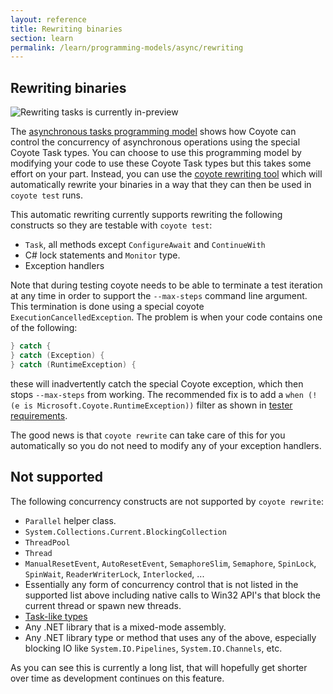 ```yaml
---
layout: reference
title: Rewriting binaries
section: learn
permalink: /learn/programming-models/async/rewriting
---
```


## Rewriting binaries

![Rewriting tasks is currently
in-preview](https://img.shields.io/static/v1?style=flat&color=red&label=&message=preview)

The [asynchronous tasks programming model](overview) shows how Coyote can control the concurrency
of asynchronous operations using the special Coyote Task types. You can choose to use this
programming model by modifying your code to use these Coyote Task types but this takes some effort
on your part. Instead, you can use the [coyote rewriting tool](../../tools/rewriting) which will
automatically rewrite your binaries in a way that they can then be used in `coyote test` runs.

This automatic rewriting currently supports rewriting the following constructs so they are testable
with `coyote test`:

- `Task`, all methods except `ConfigureAwait` and `ContinueWith`
- C# lock statements and `Monitor` type.
- Exception handlers

Note that during testing coyote needs to be able to terminate a test iteration at any time in order
to support the `--max-steps` command line argument. This termination is done using a special coyote
`ExecutionCancelledException`. The problem is when your code contains one of the following:

```c#
} catch {
} catch (Exception) {
} catch (RuntimeException) {
```

these will inadvertently catch the special Coyote exception, which then stops `--max-steps` from
working. The recommended fix is to add a `when (!(e is Microsoft.Coyote.RuntimeException))`
filter as shown in [tester requirements](../../tools/tester-requirements).

The good news is that `coyote rewrite` can take care of this for you automatically so you do not
need to modify any of your exception handlers.

## Not supported

The following concurrency constructs are not supported by `coyote rewrite`:

- `Parallel` helper class.
- `System.Collections.Current.BlockingCollection`
- `ThreadPool`
- `Thread`
- `ManualResetEvent`, `AutoResetEvent`, `SemaphoreSlim`, `Semaphore`, `SpinLock`, `SpinWait`, `ReaderWriterLock`, `Interlocked`, ...
- Essentially any form of concurrency control that is not listed in the supported list above
including native calls to Win32 API's that block the current thread or spawn new threads.
- [Task-like types](https://github.com/dotnet/roslyn/blob/master/docs/features/task-types.md)
- Any .NET library that is a mixed-mode assembly.
- Any .NET library type or method that uses any of the above, especially blocking IO like
`System.IO.Pipelines`, `System.IO.Channels`, etc.

As you can see this is currently a long list, that will hopefully get shorter over time
as development continues on this feature.